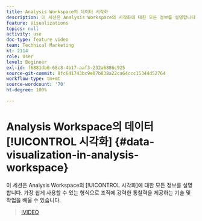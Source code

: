 ```yaml
---
title: Analysis Workspace의 데이터 시각화
description: 이 세션은 Analysis Workspace의 시각화에 대한 모든 정보를 설명합니다. 가장 쉽게 사용할 수 있는 형식으로 조직에 강력한 통찰력을 제공하는 기술 및 작업을 배울 수 있습니다.
feature: Visualizations
topics: null
activity: use
doc-type: feature video
team: Technical Marketing
kt: 2114
role: User
level: Beginner
exl-id: f6881db0-68c8-4b17-aaf3-232a6886c925
source-git-commit: 8fc641743bc9e07b838a22ca64ccc15344d52764
workflow-type: tm+mt
source-wordcount: '70'
ht-degree: 100%

---
```


# Analysis Workspace의 데이터 [!UICONTROL 시각화] {#data-visualization-in-analysis-workspace}

이 세션은 Analysis Workspace의 [!UICONTROL 시각화]에 대한 모든 정보를 설명합니다. 가장 쉽게 사용할 수 있는 형식으로 조직에 강력한 통찰력을 제공하는 기술 및 작업을 배울 수 있습니다.

>[!VIDEO](https://video.tv.adobe.com/v/25036/?quality=12&learn=on)
